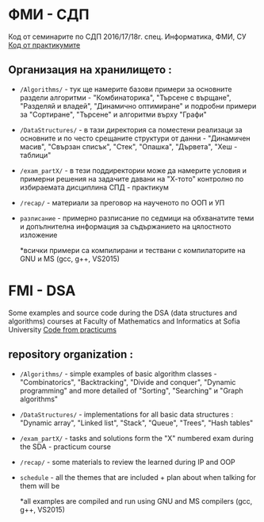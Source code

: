 # ФМИ - СДП

Код от семинарите по СДП 2016/17/18г. спец. Информатика, ФМИ, СУ
[Код от практикумите](https://github.com/VasiPeycheva/Data-Structures-and-Algorithms--2018-2019)


## Организация на хранилището :
   * `/Algorithms/` - тук ще намерите базови примери за основните раздели алгоритми - 
         "Комбинаторика", "Търсене с върщане", "Разделяй и владей", "Динамично оптимиране"
         и подробни примери за "Сортиране", "Търсене" и алгоритми върху "Графи"

   * `/DataStructures/` - в тази директория са поместени реализаци за основните и по често срещаните
         структури от данни - "Динамичен масив", "Свързан списък", "Стек", "Опашка",
         "Дървета", "Хеш - таблици"

   * `/exam_partX/` - в тези поддиректории може да намерите условия и примерни решения на задачите давани
         на  "Х-тото" контролно по избираемата дисциплина СПД - практикум

   * `/recap/` - материали за преговор на наученото по ООП и УП

  * `разписание` - примерно разписание по седмици на обхванатите теми и допълнителна информация
         за съдържанието на цялостното изложение

       *всички примери са компилирани и тествани с компилаторите на GNU и MS (gcc, g++, VS2015)
# FMI - DSA

Some examples and source code during the DSA (data structures and algorithms) courses at
Faculty of Mathematics and Informatics at Sofia University
[Code from practicums](https://github.com/VasiPeycheva/Data-Structures-and-Algorithms--2018-2019)                     

## repository organization :
   * `/Algorithms/` - simple examples of basic algorithm classes - 
         "Combinatorics", "Backtracking", "Divide and conquer", "Dynamic programming"
         and more detailed of "Sorting", "Searching" и "Graph algorithms"

   * `/DataStructures/` - implementations for all basic data structures : 
         "Dynamic array", "Linked list", "Stack", "Queue",
         "Trees", "Hash tables"

   * `/exam_partX/` - tasks and solutions form the "X" numbered exam during the SDA - practicum course

   * `/recap/` - some materials to review the learned during IP and OOP

  * `schedule` - all the themes that are included + plan about when talking for them will be

       *all examples are compiled and run using GNU and MS compilers (gcc, g++, VS2015)
